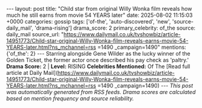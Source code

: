 --- layout: post title: "Child star from original Willy Wonka film reveals how much he still earns from movie 54 YEARS later" date: 2025-08-02 11:15:03 +0000 categories: gossip tags: ['of-the', 'auto-discovered', 'new', 'source-daily_mail', 'drama-rising'] drama_score: 2 primary_celebrity: of_the source: daily_mail source_url: "https://www.dailymail.co.uk/tvshowbiz/article-14951773/Child-star-original-Willy-Wonka-film-reveals-earns-movie-54-YEARS-later.html?ns_mchannel=rss =1490 _campaign=1490" mentions: {'of_the': 2} --- Starring alongside Gene Wilder as the lucky winner of the Golden Ticket, the former actor once described his pay check as 'paltry.' **Drama Score:** 2 | **Level:** RISING **Celebrities Mentioned:** Of The [Read full article at Daily Mail](https://www.dailymail.co.uk/tvshowbiz/article-14951773/Child-star-original-Willy-Wonka-film-reveals-earns-movie-54-YEARS-later.html?ns_mchannel=rss =1490 _campaign=1490) --- *This post was automatically generated from RSS feeds. Drama scores are calculated based on mention frequency and source reliability.*